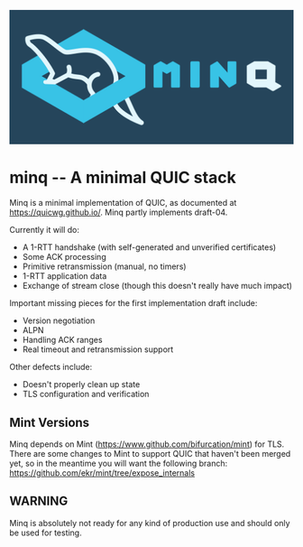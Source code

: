 ![A mink forming a Q](/minq.png)

minq -- A minimal QUIC stack
============================
Minq is a minimal implementation of QUIC, as documented at
https://quicwg.github.io/. Minq partly implements draft-04.

Currently it will do:

- A 1-RTT handshake (with self-generated and unverified certificates)
- Some ACK processing
- Primitive retransmission (manual, no timers)
- 1-RTT application data
- Exchange of stream close (though this doesn't really have much impact)

Important missing pieces for the first implementation draft include:

- Version negotiation
- ALPN
- Handling ACK ranges
- Real timeout and retransmission support

Other defects include:

- Doesn't properly clean up state
- TLS configuration and verification


## Mint Versions

Minq depends on Mint (https://www.github.com/bifurcation/mint) for TLS.
There are some changes to Mint to support QUIC that haven't been
merged yet, so in the meantime you will want the following branch:
https://github.com/ekr/mint/tree/expose_internals


## WARNING

Minq is absolutely not ready for any kind of production use and should only be used for testing.


